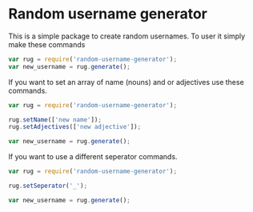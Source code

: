 # Random username generator

This is a simple package to create random usernames. To user it simply make these commands


```javascript
var rug = require('random-username-generator');
var new_username = rug.generate();
```

If you want to set an array of name (nouns) and or adjectives use these commands.


```javascript
var rug = require('random-username-generator');

rug.setName(['new name']);
rug.setAdjectives(['new adjective']);

var new_username = rug.generate();
```

If you want to use a different seperator commands.


```javascript
var rug = require('random-username-generator');

rug.setSeperator('_');

var new_username = rug.generate();
```
